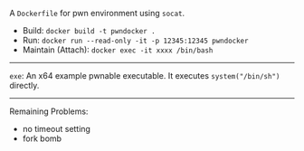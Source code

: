 A `Dockerfile` for pwn environment using `socat`.

- Build: `docker build -t pwndocker . `
- Run: `docker run --read-only -it -p 12345:12345 pwndocker `
- Maintain (Attach): `docker exec -it xxxx /bin/bash `

---

`exe`: An x64 example pwnable executable. It executes `system("/bin/sh")` directly.

---

Remaining Problems:

- no timeout setting
- fork bomb